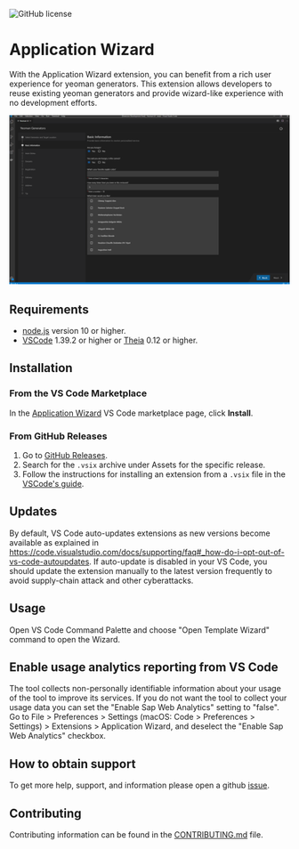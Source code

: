 ![GitHub license](https://img.shields.io/badge/license-Apache_2.0-blue.svg)

# Application Wizard

With the Application Wizard extension, you can benefit from a rich user experience for yeoman generators. This extension allows developers to reuse existing yeoman generators and provide wizard-like experience with no development efforts.

![](screenshot.png)

## Requirements

- [node.js](https://www.npmjs.com/package/node) version 10 or higher.
- [VSCode](https://code.visualstudio.com/) 1.39.2 or higher or [Theia](https://www.theia-ide.org/) 0.12 or higher.

## Installation

### From the VS Code Marketplace

In the [Application Wizard](https://marketplace.visualstudio.com/items?itemName=SAPOS.yeoman-ui) VS Code marketplace page, click **Install**.

### From GitHub Releases

1. Go to [GitHub Releases](https://github.com/sap/yeoman-ui/releases).
2. Search for the `.vsix` archive under Assets for the specific release.
3. Follow the instructions for installing an extension from a `.vsix` file in the [VSCode's guide](https://code.visualstudio.com/docs/editor/extension-gallery#_install-from-a-vsix).

## Updates

By default, VS Code auto-updates extensions as new versions become available as explained in https://code.visualstudio.com/docs/supporting/faq#_how-do-i-opt-out-of-vs-code-autoupdates.
If auto-update is disabled in your VS Code, you should update the extension manually to the latest version frequently to avoid supply-chain attack and other cyberattacks.

## Usage

Open VS Code Command Palette and choose "Open Template Wizard" command to open the Wizard.

## Enable usage analytics reporting from VS Code

The tool collects non-personally identifiable information about your usage of the tool to improve its services. If you do not want the tool to collect your usage data you can set the "Enable Sap Web Analytics" setting to "false". Go to File > Preferences > Settings (macOS: Code > Preferences > Settings) > Extensions > Application Wizard, and deselect the "Enable Sap Web Analytics" checkbox.

## How to obtain support

To get more help, support, and information please open a github [issue](https://github.com/SAP/yeoman-ui/issues).

## Contributing

Contributing information can be found in the [CONTRIBUTING.md](./CONTRIBUTING.md) file.
